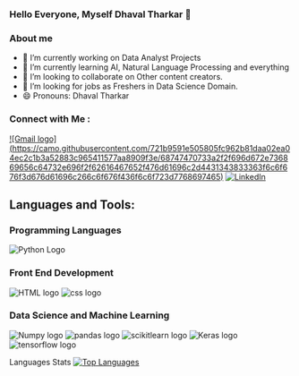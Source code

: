 ### Hello Everyone, Myself Dhaval Tharkar  👋

### About me
- 🔭 I’m currently working on Data Analyst Projects
- 🌱 I’m currently learning AI, Natural Language Processing and everything
- 👯 I’m looking to collaborate on Other content creators.
- 🤔 I’m looking for jobs as Freshers in Data Science Domain. 
- 😄 Pronouns: Dhaval Tharkar

### Connect with Me :
[![Gmail logo]
(https://camo.githubusercontent.com/721b9591e505805fc962b81daa02ea04ec2c1b3a52883c965411577aa8909f3e/68747470733a2f2f696d672e736869656c64732e696f2f62616467652f476d61696c2d4431343833363f6c6f676f3d676d61696c266c6f676f436f6c6f723d7768697465)](dhavaltharkar16@gmail.com)
[![LinkedIn](https://camo.githubusercontent.com/2bbb4ec74f9e4211f879b0a69daed0bcd3cb9407b33b575943b5721bc5b5cdc9/68747470733a2f2f696d672e736869656c64732e696f2f62616467652f4c696e6b6564696e2d3065373661383f6c6f676f3d6c696e6b6564696e266c6f676f436f6c6f723d7768697465)](https://www.linkedin.com/in/dhavaltharkar/)

## Languages and Tools:

### Programming Languages
![Python Logo](https://camo.githubusercontent.com/f2005838a94ff60b21efa51117fec1395810c3f20bc406488420d0519746e024/68747470733a2f2f696d672e736869656c64732e696f2f62616467652f507974686f6e2d3337373641423f6c6f676f3d707974686f6e266c6f676f436f6c6f723d7768697465)

### Front End Development
![HTML logo](https://camo.githubusercontent.com/c073c7a07804238b0a50a4afa27a3b21941fe97806e4fe8b7ea30027bf2b9477/68747470733a2f2f696d672e736869656c64732e696f2f62616467652f48544d4c2d2532334533344632363f6c6f676f3d68746d6c35266c6f676f436f6c6f723d7768697465)
![css logo](https://camo.githubusercontent.com/be42970ac9080fd4bd30cdb8b4d3666cc713cc2571135533e65a7cc2e2d0ccae/68747470733a2f2f696d672e736869656c64732e696f2f62616467652f536373732d4343363639393f6c6f676f3d53617373266c6f676f436f6c6f723d7768697465) 

### Data Science and Machine Learning
![Numpy logo](https://camo.githubusercontent.com/7c6f553448b35e3ef3f69390e29024db4b9ffca05a9fbdcabaf64910baaced23/68747470733a2f2f696d672e736869656c64732e696f2f62616467652f4e756d70792d3737374242343f6c6f676f3d6e756d7079266c6f676f436f6c6f723d7768697465)
![pandas logo](https://camo.githubusercontent.com/e720018c0c69500b71c38383d84a8147f0627a6b91e952e7461b7cbfa4eb67a2/68747470733a2f2f696d672e736869656c64732e696f2f62616467652f50616e6461732d3243324437323f6c6f676f3d70616e646173266c6f676f436f6c6f723d7768697465)
![scikitlearn logo](https://camo.githubusercontent.com/a47eb05a062f34bd787a725cddebaa51cf02af7fdf80c3e1060d5e1b327ce615/68747470733a2f2f696d672e736869656c64732e696f2f62616467652f5363696b69744c6561726e2d3030373844373f6c6f676f3d7363696b69742d6c6561726e266c6f676f436f6c6f723d7768697465)
![Keras logo](https://camo.githubusercontent.com/6e04681d6c579df15af3ec1ec07d03ab2369756e14f64041157005dc12fe12b3/68747470733a2f2f696d672e736869656c64732e696f2f62616467652f4b657261732d4430303030303f6c6f676f3d6b65726173266c6f676f436f6c6f723d7768697465)
![tensorflow logo](https://camo.githubusercontent.com/860cf2466b60fae30af8b3c148d87c5be3054d34dd517be94577c3b8890f4d1b/68747470733a2f2f696d672e736869656c64732e696f2f62616467652f54656e736f72466c6f772d4646364630303f6c6f676f3d74656e736f72666c6f77266c6f676f436f6c6f723d7768697465)



Languages Stats
[![Top Languages](https://github-readme-stats.vercel.app/api/top-langs/?username=your-github-username&layout=compact)](https://github.com/Dhavaltharkar)



